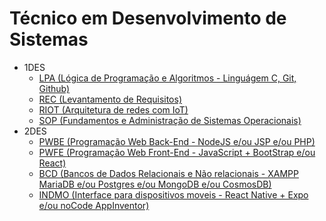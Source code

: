 # Técnico em Desenvolvimento de Sistemas
- 1DES
    - [LPA (Lógica de Programação e Algoritmos - Linguágem C, Git, Github)](./1des_2024/01-lpa/)
    - [REC (Levantamento de Requisitos)](./1des_2024/02-rec/)
    - [RIOT (Arquitetura de redes com IoT)](./1des_2024/03-riot/)
    - [SOP (Fundamentos e Administração de Sistemas Operacionais)](./1des_2024/04-sop/)
- 2DES
    - [PWBE (Programação Web Back-End - NodeJS e/ou JSP e/ou PHP)](./2des_2023/01-pwbe/)
    - [PWFE (Programação Web Front-End - JavaScript + BootStrap e/ou React)](./2des_2023/02-pwfe/)
    - [BCD (Bancos de Dados Relacionais e Não relacionais - XAMPP MariaDB e/ou Postgres e/ou MongoDB e/ou CosmosDB)](./2des_2023/03-bcd/)
    - [INDMO (Interface para dispositivos moveis - React Native + Expo e/ou noCode AppInventor)](./2des_2023/04-indmo/)